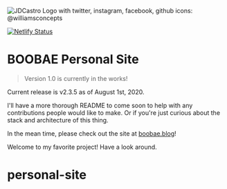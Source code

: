 ![JDCastro Logo with twitter, instagram, facebook, github icons: @williamsconcepts](https://boobae.blog/page-meta-img-cropped.jpg)

[![Netlify Status](https://api.netlify.com/api/v1/badges/1fa96af5-969b-4e48-8e64-13d192b13960/deploy-status)](https://app.netlify.com/sites/boobae/deploys)

# BOOBAE Personal Site

> Version 1.0 is currently in the works!

Current release is v2.3.5 as of August 1st, 2020.

I'll have a more thorough README to come soon to help with any contributions people would like to make. Or if you're just curious about the stack and architecture of this thing.

In the mean time, please check out the site at [boobae.blog](https://boobae.blog)!

Welcome to my favorite project! Have a look around.
# personal-site
